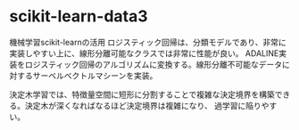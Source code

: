 # scikit-learn-data3
機械学習scikit-learnの活用
ロジスティック回帰は、分類モデルであり、非常に実装しやすい上に、線形分離可能なクラスでは非常に性能が良い。
ADALINE実装をロジスティック回帰のアルゴリズムに変換する。線形分離不可能なデータに対するサーベルベクトルマシーンを実装。

決定木学習では、特徴量空間に短形に分割することで複雑な決定境界を構築できる。決定木が深くなればなるほど決定境界は複雑になり、
過学習に陥りやすい。
